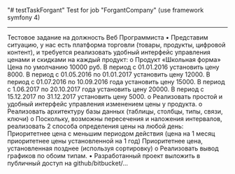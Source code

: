 "# testTaskForgant" 
Test for job "ForgantCompany" (use framework symfony 4)
______________________________________________________________________________________________________________________________________________
Тестовое задание на должность Веб Программиста
•	Представим ситуацию, у нас есть платформа торговли (товары, продукты, цифровой контент), и требуется реализовать удобный интерфейс 		управления ценами и скидками на каждый продукт:
o	Продукт «Школьная форма»
	Цена по умолчанию 10000 руб. 
	В период с 01.01.2016 установить цену 8000.
	В период с 01.05.2016 по 01.01.2017 установить цену 12000.
	В период с 01.07.2016 по 10.09.2016 года установить цену 15000.
	В период с 1.06.2017 по 20.10.2017 года установить цену 20000.
	В период с 15.12.2017 по 31.12.2017 установить цену 5000.
o	Реализовать простой и удобный интерфейс управления изменением цены у продукта.
o	Реализовать архитектуру базы данных (таблицы, столбцы, типы, связи, ключи)
o	Поскольку, возможны пересечения и наложения интервалов, реализовать 2 способа определения цены на любой день:
	Приоритетнее цена с меньшим периодом действия (цена на 1 месяц приоритетнее цены установленной на 1 год)
	Приоритетнее цена, установленная позднее (используя сортировку)
o	Реализовать вывод графиков по обоим типам.
•	Разработанный проект выложить в публичный доступ на github/bitbucket/…
